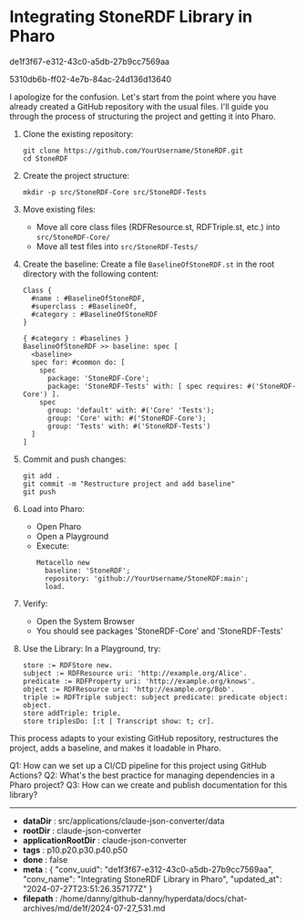 # Integrating StoneRDF Library in Pharo

de1f3f67-e312-43c0-a5db-27b9cc7569aa

5310db6b-ff02-4e7b-84ac-24d136d13640

 I apologize for the confusion. Let's start from the point where you have already created a GitHub repository with the usual files. I'll guide you through the process of structuring the project and getting it into Pharo.

1. Clone the existing repository:
   ```
   git clone https://github.com/YourUsername/StoneRDF.git
   cd StoneRDF
   ```

2. Create the project structure:
   ```
   mkdir -p src/StoneRDF-Core src/StoneRDF-Tests
   ```

3. Move existing files:
   - Move all core class files (RDFResource.st, RDFTriple.st, etc.) into `src/StoneRDF-Core/`
   - Move all test files into `src/StoneRDF-Tests/`

4. Create the baseline:
   Create a file `BaselineOfStoneRDF.st` in the root directory with the following content:

   ```smalltalk
   Class {
     #name : #BaselineOfStoneRDF,
     #superclass : #BaselineOf,
     #category : #BaselineOfStoneRDF
   }

   { #category : #baselines }
   BaselineOfStoneRDF >> baseline: spec [
     <baseline>
     spec for: #common do: [
       spec
         package: 'StoneRDF-Core';
         package: 'StoneRDF-Tests' with: [ spec requires: #('StoneRDF-Core') ].
       spec
         group: 'default' with: #('Core' 'Tests');
         group: 'Core' with: #('StoneRDF-Core');
         group: 'Tests' with: #('StoneRDF-Tests')
     ]
   ]
   ```

5. Commit and push changes:
   ```
   git add .
   git commit -m "Restructure project and add baseline"
   git push
   ```

6. Load into Pharo:
   - Open Pharo
   - Open a Playground
   - Execute:
     ```smalltalk
     Metacello new
       baseline: 'StoneRDF';
       repository: 'github://YourUsername/StoneRDF:main';
       load.
     ```

7. Verify:
   - Open the System Browser
   - You should see packages 'StoneRDF-Core' and 'StoneRDF-Tests'

8. Use the Library:
   In a Playground, try:
   ```smalltalk
   store := RDFStore new.
   subject := RDFResource uri: 'http://example.org/Alice'.
   predicate := RDFProperty uri: 'http://example.org/knows'.
   object := RDFResource uri: 'http://example.org/Bob'.
   triple := RDFTriple subject: subject predicate: predicate object: object.
   store addTriple: triple.
   store triplesDo: [:t | Transcript show: t; cr].
   ```

This process adapts to your existing GitHub repository, restructures the project, adds a baseline, and makes it loadable in Pharo.

Q1: How can we set up a CI/CD pipeline for this project using GitHub Actions?
Q2: What's the best practice for managing dependencies in a Pharo project?
Q3: How can we create and publish documentation for this library?

---

* **dataDir** : src/applications/claude-json-converter/data
* **rootDir** : claude-json-converter
* **applicationRootDir** : claude-json-converter
* **tags** : p10.p20.p30.p40.p50
* **done** : false
* **meta** : {
  "conv_uuid": "de1f3f67-e312-43c0-a5db-27b9cc7569aa",
  "conv_name": "Integrating StoneRDF Library in Pharo",
  "updated_at": "2024-07-27T23:51:26.357177Z"
}
* **filepath** : /home/danny/github-danny/hyperdata/docs/chat-archives/md/de1f/2024-07-27_531.md